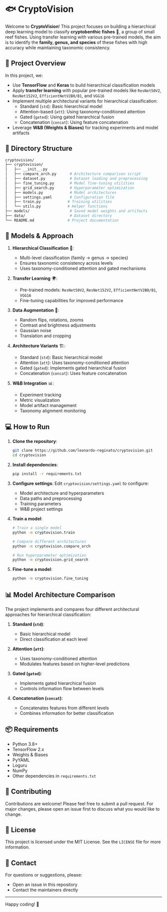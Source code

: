# 🐟 CryptoVision

Welcome to **CryptoVision**! This project focuses on building a hierarchical deep learning model to classify **cryptobenthic fishes** 🐠, a group of small reef fishes. Using transfer learning with various pre-trained models, the aim is to identify the **family, genus, and species** of these fishes with high accuracy while maintaining taxonomic consistency.

## 🚀 Project Overview

In this project, we:

- Use **TensorFlow** and **Keras** to build hierarchical classification models
- Apply **transfer learning** with popular pre-trained models like `ResNet50V2`, `ResNet152V2`, `EfficientNetV2B0/B1`, and `VGG16`
- Implement multiple architectural variants for hierarchical classification:
  - Standard (`std`): Basic hierarchical model
  - Attention-based (`att`): Using taxonomy-conditioned attention
  - Gated (`gated`): Using gated hierarchical fusion
  - Concatenation (`concat`): Using feature concatenation
- Leverage **W&B (Weights & Biases)** for tracking experiments and model artifacts

## 📂 Directory Structure

```bash
cryptovision/
├── cryptovision/
│   ├── __init__.py
│   ├── compare_arch.py      # Architecture comparison script
│   ├── dataset.py           # Dataset loading and preprocessing
│   ├── fine_tuning.py       # Model fine-tuning utilities
│   ├── grid_search.py       # Hyperparameter optimization
│   ├── models.py            # Model architectures
│   ├── settings.yaml        # Configuration file
│   ├── train.py            # Training utilities
│   └── utils.py            # Helper functions
├── models/                  # Saved model weights and artifacts
├── data/                    # Dataset directory
└── README.md               # Project documentation
```

## 🧠 Models & Approach

1. **Hierarchical Classification** 🌳:

   - Multi-level classification (family → genus → species)
   - Ensures taxonomic consistency across levels
   - Uses taxonomy-conditioned attention and gated mechanisms

2. **Transfer Learning** 🌍:

   - Pre-trained models: `ResNet50V2`, `ResNet152V2`, `EfficientNetV2B0/B1`, `VGG16`
   - Fine-tuning capabilities for improved performance

3. **Data Augmentation** 🎨:

   - Random flips, rotations, zooms
   - Contrast and brightness adjustments
   - Gaussian noise
   - Translation and cropping

4. **Architecture Variants** 🏗️:

   - Standard (`std`): Basic hierarchical model
   - Attention (`att`): Uses taxonomy-conditioned attention
   - Gated (`gated`): Implements gated hierarchical fusion
   - Concatenation (`concat`): Uses feature concatenation

5. **W&B Integration** 📊:
   - Experiment tracking
   - Metric visualization
   - Model artifact management
   - Taxonomy alignment monitoring

## 💻 How to Run

1. **Clone the repository**:

   ```bash
   git clone https://github.com/leonardo-reginato/cryptovision.git
   cd cryptovision
   ```

2. **Install dependencies**:

   ```bash
   pip install -r requirements.txt
   ```

3. **Configure settings**:
   Edit `cryptovision/settings.yaml` to configure:

   - Model architecture and hyperparameters
   - Data paths and preprocessing
   - Training parameters
   - W&B project settings

4. **Train a model**:

   ```bash
   # Train a single model
   python -m cryptovision.train

   # Compare different architectures
   python -m cryptovision.compare_arch

   # Run hyperparameter optimization
   python -m cryptovision.grid_search
   ```

5. **Fine-tune a model**:
   ```bash
   python -m cryptovision.fine_tuning
   ```

## 📊 Model Architecture Comparison

The project implements and compares four different architectural approaches for hierarchical classification:

1. **Standard (`std`)**:

   - Basic hierarchical model
   - Direct classification at each level

2. **Attention (`att`)**:

   - Uses taxonomy-conditioned attention
   - Modulates features based on higher-level predictions

3. **Gated (`gated`)**:

   - Implements gated hierarchical fusion
   - Controls information flow between levels

4. **Concatenation (`concat`)**:
   - Concatenates features from different levels
   - Combines information for better classification

## 📦 Requirements

- Python 3.8+
- TensorFlow 2.x
- Weights & Biases
- PyYAML
- Loguru
- NumPy
- Other dependencies in `requirements.txt`

## 🤝 Contributing

Contributions are welcome! Please feel free to submit a pull request. For major changes, please open an issue first to discuss what you would like to change.

## 📄 License

This project is licensed under the MIT License. See the `LICENSE` file for more information.

## 💬 Contact

For questions or suggestions, please:

- Open an issue in this repository
- Contact the maintainers directly

---

Happy coding! 🎣
